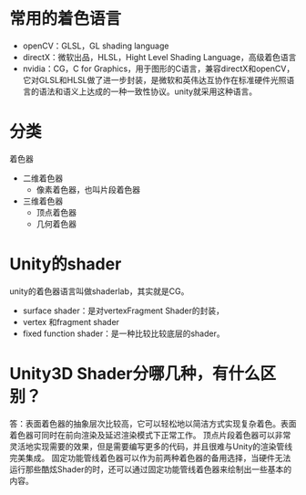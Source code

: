 # 常用的着色语言
* openCV：GLSL，GL shading language
* directX：微软出品，HLSL，Hight Level Shading Language，高级着色语言
* nvidia：CG，C for Graphics，用于图形的C语言，兼容directX和openCV，它对GLSL和HLSL做了进一步封装，是微软和英伟达互协作在标准硬件光照语言的语法和语义上达成的一种一致性协议。unity就采用这种语言。

# 分类
着色器
- 二维着色器
    - 像素着色器，也叫片段着色器
- 三维着色器
    - 顶点着色器
    - 几何着色器

# Unity的shader
unity的着色器语言叫做shaderlab，其实就是CG。
* surface shader：是对vertexFragment Shader的封装，
* vertex 和fragment shader
* fixed function shader：是一种比较比较底层的shader。

# Unity3D Shader分哪几种，有什么区别？
答：表面着色器的抽象层次比较高，它可以轻松地以简洁方式实现复杂着色。表面着色器可同时在前向渲染及延迟渲染模式下正常工作。
顶点片段着色器可以非常灵活地实现需要的效果，但是需要编写更多的代码，并且很难与Unity的渲染管线完美集成。
固定功能管线着色器可以作为前两种着色器的备用选择，当硬件无法运行那些酷炫Shader的时，还可以通过固定功能管线着色器来绘制出一些基本的内容。